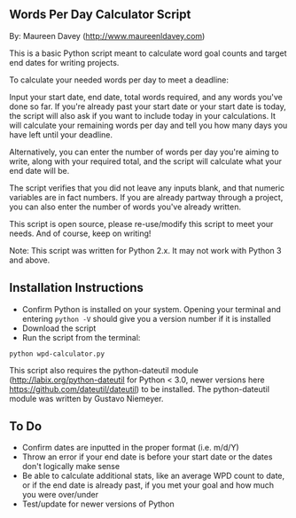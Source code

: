 Words Per Day Calculator Script
---------------------------------------------------------------
By: Maureen Davey (http://www.maureenldavey.com)

This is a basic Python script meant to calculate word goal counts and target end dates for writing projects.

To calculate your needed words per day to meet a deadline:

Input your start date, end date, total words required, and any words you've done so far.  If you're already past your start date or your start date is today, the script will also ask if you want to include today in your calculations.  It will calculate your remaining words per day and tell you how many days you have left until your deadline.

Alternatively, you can enter the number of words per day you're aiming to write, along with your required total, and the script will calculate what your end date will be.

The script verifies that you did not leave any inputs blank, and that numeric variables are in fact numbers.  If you are already partway through a project, you can also enter the number of words you've already written.

This script is open source, please re-use/modify this script to meet your needs.  And of course, keep on writing!

Note: This script was written for Python 2.x.  It may not work with Python 3 and above.


Installation Instructions
---------------------------------------------------------------

* Confirm Python is installed on your system.  Opening your terminal and entering `python -V` should give you a version number if it is installed
* Download the script
* Run the script from the terminal:

`python wpd-calculator.py`

This script also requires the python-dateutil module (http://labix.org/python-dateutil for Python < 3.0, newer versions here https://github.com/dateutil/dateutil) to be installed.  The python-dateutil module was written by Gustavo Niemeyer.


To Do
---------------------------------------------------------------
* Confirm dates are inputted in the proper format (i.e. m/d/Y)
* Throw an error if your end date is before your start date or the dates don't logically make sense
* Be able to calculate additional stats, like an average WPD count to date, or if the end date is already past, if you met your goal and how much you were over/under
* Test/update for newer versions of Python
